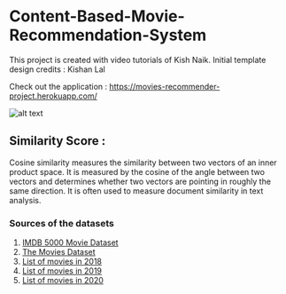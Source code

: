 # Content-Based-Movie-Recommendation-System

This project is created with video tutorials of Kish Naik.
Initial template design credits : Kishan Lal  

Check out the application : https://movies-recommender-project.herokuapp.com/


![alt text](https://github.com/nishkarshmjain/Movie-Recommendation-System/blob/master/static/Capture.PNG)

## Similarity Score : 

   Cosine similarity measures the similarity between two vectors of an inner product space. It is measured by the cosine of the angle between two vectors and determines whether two vectors are pointing in roughly the same direction. It is often used to measure document similarity in text analysis.
   

### Sources of the datasets 

1. [IMDB 5000 Movie Dataset](https://www.kaggle.com/carolzhangdc/imdb-5000-movie-dataset)
2. [The Movies Dataset](https://www.kaggle.com/rounakbanik/the-movies-dataset)
3. [List of movies in 2018](https://en.wikipedia.org/wiki/List_of_American_films_of_2018)
4. [List of movies in 2019](https://en.wikipedia.org/wiki/List_of_American_films_of_2019)
5. [List of movies in 2020](https://en.wikipedia.org/wiki/List_of_American_films_of_2020)

